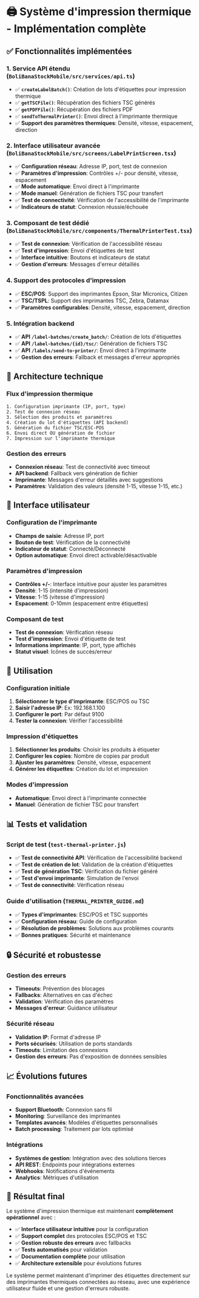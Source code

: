 # 🖨️ Système d'impression thermique - Implémentation complète

## ✅ Fonctionnalités implémentées

### 1. **Service API étendu** (`BoliBanaStockMobile/src/services/api.ts`)
- ✅ **`createLabelBatch()`**: Création de lots d'étiquettes pour impression thermique
- ✅ **`getTSCFile()`**: Récupération des fichiers TSC générés
- ✅ **`getPDFFile()`**: Récupération des fichiers PDF
- ✅ **`sendToThermalPrinter()`**: Envoi direct à l'imprimante thermique
- ✅ **Support des paramètres thermiques**: Densité, vitesse, espacement, direction

### 2. **Interface utilisateur avancée** (`BoliBanaStockMobile/src/screens/LabelPrintScreen.tsx`)
- ✅ **Configuration réseau**: Adresse IP, port, test de connexion
- ✅ **Paramètres d'impression**: Contrôles +/- pour densité, vitesse, espacement
- ✅ **Mode automatique**: Envoi direct à l'imprimante
- ✅ **Mode manuel**: Génération de fichiers TSC pour transfert
- ✅ **Test de connectivité**: Vérification de l'accessibilité de l'imprimante
- ✅ **Indicateurs de statut**: Connexion réussie/échouée

### 3. **Composant de test dédié** (`BoliBanaStockMobile/src/components/ThermalPrinterTest.tsx`)
- ✅ **Test de connexion**: Vérification de l'accessibilité réseau
- ✅ **Test d'impression**: Envoi d'étiquettes de test
- ✅ **Interface intuitive**: Boutons et indicateurs de statut
- ✅ **Gestion d'erreurs**: Messages d'erreur détaillés

### 4. **Support des protocoles d'impression**
- ✅ **ESC/POS**: Support des imprimantes Epson, Star Micronics, Citizen
- ✅ **TSC/TSPL**: Support des imprimantes TSC, Zebra, Datamax
- ✅ **Paramètres configurables**: Densité, vitesse, espacement, direction

### 5. **Intégration backend**
- ✅ **API `/label-batches/create_batch/`**: Création de lots d'étiquettes
- ✅ **API `/label-batches/{id}/tsc/`**: Génération de fichiers TSC
- ✅ **API `/labels/send-to-printer/`**: Envoi direct à l'imprimante
- ✅ **Gestion des erreurs**: Fallback et messages d'erreur appropriés

## 🔧 Architecture technique

### Flux d'impression thermique
```
1. Configuration imprimante (IP, port, type)
2. Test de connexion réseau
3. Sélection des produits et paramètres
4. Création du lot d'étiquettes (API backend)
5. Génération du fichier TSC/ESC-POS
6. Envoi direct OU génération de fichier
7. Impression sur l'imprimante thermique
```

### Gestion des erreurs
- **Connexion réseau**: Test de connectivité avec timeout
- **API backend**: Fallback vers génération de fichier
- **Imprimante**: Messages d'erreur détaillés avec suggestions
- **Paramètres**: Validation des valeurs (densité 1-15, vitesse 1-15, etc.)

## 📱 Interface utilisateur

### Configuration de l'imprimante
- **Champs de saisie**: Adresse IP, port
- **Bouton de test**: Vérification de la connectivité
- **Indicateur de statut**: Connecté/Déconnecté
- **Option automatique**: Envoi direct activable/désactivable

### Paramètres d'impression
- **Contrôles +/-**: Interface intuitive pour ajuster les paramètres
- **Densité**: 1-15 (intensité d'impression)
- **Vitesse**: 1-15 (vitesse d'impression)
- **Espacement**: 0-10mm (espacement entre étiquettes)

### Composant de test
- **Test de connexion**: Vérification réseau
- **Test d'impression**: Envoi d'étiquette de test
- **Informations imprimante**: IP, port, type affichés
- **Statut visuel**: Icônes de succès/erreur

## 🚀 Utilisation

### Configuration initiale
1. **Sélectionner le type d'imprimante**: ESC/POS ou TSC
2. **Saisir l'adresse IP**: Ex: 192.168.1.100
3. **Configurer le port**: Par défaut 9100
4. **Tester la connexion**: Vérifier l'accessibilité

### Impression d'étiquettes
1. **Sélectionner les produits**: Choisir les produits à étiqueter
2. **Configurer les copies**: Nombre de copies par produit
3. **Ajuster les paramètres**: Densité, vitesse, espacement
4. **Générer les étiquettes**: Création du lot et impression

### Modes d'impression
- **Automatique**: Envoi direct à l'imprimante connectée
- **Manuel**: Génération de fichier TSC pour transfert

## 📊 Tests et validation

### Script de test (`test-thermal-printer.js`)
- ✅ **Test de connectivité API**: Vérification de l'accessibilité backend
- ✅ **Test de création de lot**: Validation de la création d'étiquettes
- ✅ **Test de génération TSC**: Vérification du fichier généré
- ✅ **Test d'envoi imprimante**: Simulation de l'envoi
- ✅ **Test de connectivité**: Vérification réseau

### Guide d'utilisation (`THERMAL_PRINTER_GUIDE.md`)
- ✅ **Types d'imprimantes**: ESC/POS et TSC supportés
- ✅ **Configuration réseau**: Guide de configuration
- ✅ **Résolution de problèmes**: Solutions aux problèmes courants
- ✅ **Bonnes pratiques**: Sécurité et maintenance

## 🔒 Sécurité et robustesse

### Gestion des erreurs
- **Timeouts**: Prévention des blocages
- **Fallbacks**: Alternatives en cas d'échec
- **Validation**: Vérification des paramètres
- **Messages d'erreur**: Guidance utilisateur

### Sécurité réseau
- **Validation IP**: Format d'adresse IP
- **Ports sécurisés**: Utilisation de ports standards
- **Timeouts**: Limitation des connexions
- **Gestion des erreurs**: Pas d'exposition de données sensibles

## 📈 Évolutions futures

### Fonctionnalités avancées
- **Support Bluetooth**: Connexion sans fil
- **Monitoring**: Surveillance des imprimantes
- **Templates avancés**: Modèles d'étiquettes personnalisés
- **Batch processing**: Traitement par lots optimisé

### Intégrations
- **Systèmes de gestion**: Intégration avec des solutions tierces
- **API REST**: Endpoints pour intégrations externes
- **Webhooks**: Notifications d'événements
- **Analytics**: Métriques d'utilisation

## 🎯 Résultat final

Le système d'impression thermique est maintenant **complètement opérationnel** avec :

- ✅ **Interface utilisateur intuitive** pour la configuration
- ✅ **Support complet** des protocoles ESC/POS et TSC
- ✅ **Gestion robuste des erreurs** avec fallbacks
- ✅ **Tests automatisés** pour validation
- ✅ **Documentation complète** pour utilisation
- ✅ **Architecture extensible** pour évolutions futures

Le système permet maintenant d'imprimer des étiquettes directement sur des imprimantes thermiques connectées au réseau, avec une expérience utilisateur fluide et une gestion d'erreurs robuste.
